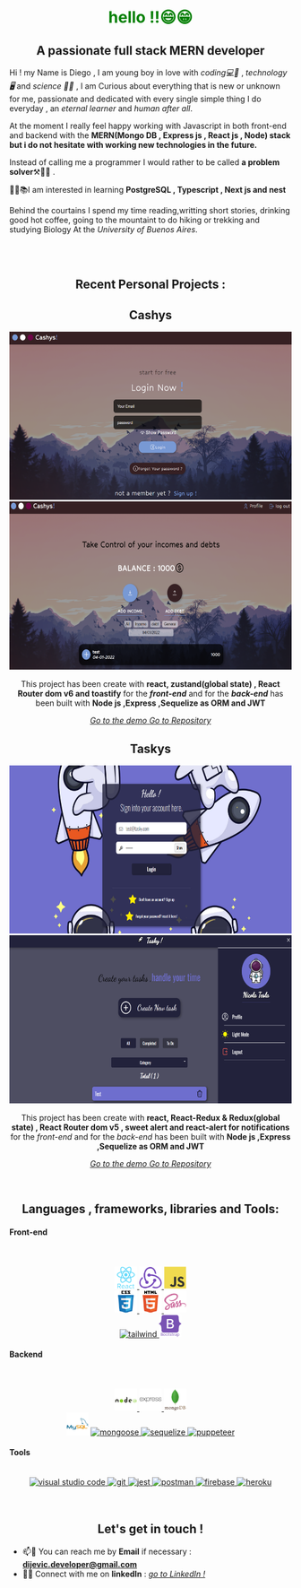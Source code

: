 <h1 style="color:green" align="center"> hello  !!😄😁</h1>

<h2 align="center">A passionate <b>full stack MERN developer</b>
</h2>

Hi ! my Name is Diego , I am young boy in love with _coding💻🧑‍_ , _technology 🖥️_ and _science 🔭🔬_ , I am Curious about everything that is new or unknown for me, passionate and dedicated with every single simple thing I do everyday , an _eternal learner_ and _human after all_.

At the moment I really feel happy working with Javascript in both front-end and backend with the **MERN(Mongo DB , Express js , React js , Node) stack but i do not hesitate with working new technologies in the future.**

Instead of calling me a programmer I would rather to be called **a problem solver**⚒️🧮📱 .

🧑‍🚀📚I am interested in learning **PostgreSQL , Typescript , Next js and nest**

Behind the courtains I spend my time reading,writting short stories, drinking good hot coffee, going to the mountaint to do hiking or trekking and studying Biology At the _University of Buenos Aires_.

</br>
</br>

<h2 align="center">Recent Personal Projects :</h2>

<h2 align="center">Cashys</h2>
<div align="center" >
 <img src="./images/cashys1.png" alt="cashys screenshot" height="300" width="600"/>
 <img src="./images/cashys2.png" alt="cashys screenshot" height="300" width="600"/>
<p width="350" height="350" align="left">
 
 
This project has been create with **react, zustand(global state) , React Router dom v6 and toastify** 
for the **_front-end_** and for the **_back-end_** has been built with **Node js ,Express ,Sequelize as ORM  and JWT**
</p>

[ _Go to the demo_ ](https://cashys.netlify.app/)
[ _Go to Repository_ ](https://github.com/dijevic/cashys-front-end)

</div>

<h2 align="center">Taskys</h2>
<div align="center" >
 <img src="./images/taskys1.png" alt="cashys screenshot" height="300" width="600"/>
 <img src="./images/taskys.png" alt="cashys screenshot" height="300" width="600"/>
<p width="350" height="350" align="left">
 
 
This project has been create with **react, React-Redux & Redux(global state) , React Router dom v5 , sweet alert and react-alert for notifications** for the *front-end* and for the *back-end* has been built with **Node js ,Express ,Sequelize as ORM  and JWT**
</p>

[ _Go to the demo_ ](https://taskys.netlify.app/)
[ _Go to Repository_ ](https://github.com/dijevic/Tasky)

</div>

</br>

<h2 align="center">Languages , frameworks, libraries and Tools:</h2>

<h4>Front-end</h4>
</br>
</br>

<div align="center">
<a href="https://reactjs.org/" target="_blank"> <img src="https://raw.githubusercontent.com/devicons/devicon/master/icons/react/react-original-wordmark.svg" alt="react" width="40" height="40"/> </a>
<a href="https://redux.js.org" target="_blank"> <img src="https://raw.githubusercontent.com/devicons/devicon/master/icons/redux/redux-original.svg" alt="redux" width="40" height="40"/> </a>
<a href="https://developer.mozilla.org/en-US/docs/Web/JavaScript" target="_blank"> <img src="https://raw.githubusercontent.com/devicons/devicon/master/icons/javascript/javascript-original.svg" alt="javascript" width="40" height="40"/> </a>
</div>

<div align="center">
<a href="https://www.w3schools.com/css/" target="_blank"> <img src="https://raw.githubusercontent.com/devicons/devicon/master/icons/css3/css3-original-wordmark.svg" alt="css3" width="40" height="40"/> </a>
<a href="https://www.w3.org/html/" target="_blank"> <img src="https://raw.githubusercontent.com/devicons/devicon/master/icons/html5/html5-original-wordmark.svg" alt="html5" width="40" height="40"/> </a>
<a href="https://sass-lang.com" target="_blank"> <img src="https://raw.githubusercontent.com/devicons/devicon/master/icons/sass/sass-original.svg" alt="sass" width="40" height="40"/> </a>
</div>

<div align="center">
 <a href="https://tailwindcss.com/" target="_blank"> <img src="https://www.vectorlogo.zone/logos/tailwindcss/tailwindcss-icon.svg" alt="tailwind" width="40" height="40"/> </a>
<a href="https://getbootstrap.com" target="_blank"> <img src="https://raw.githubusercontent.com/devicons/devicon/master/icons/bootstrap/bootstrap-plain-wordmark.svg" alt="bootstrap" width="40" height="40"/> </a>
</div>

<h4>Backend</h4>
</br>
</br>

<div align="center">
<a href="https://nodejs.org" target="_blank"> <img src="https://raw.githubusercontent.com/devicons/devicon/master/icons/nodejs/nodejs-original-wordmark.svg" alt="nodejs" width="40" height="40"/> </a>
<a href="https://expressjs.com" target="_blank"> <img src="https://raw.githubusercontent.com/devicons/devicon/master/icons/express/express-original-wordmark.svg" alt="express" width="40" height="40"/> </a>
<a href="https://www.mongodb.com/" target="_blank"> <img src="https://raw.githubusercontent.com/devicons/devicon/master/icons/mongodb/mongodb-original-wordmark.svg" alt="mongodb" width="40" height="40"/> </a>
</div>

<div align="center">
<a href="https://www.mysql.com/" target="_blank"> <img src="https://raw.githubusercontent.com/devicons/devicon/master/icons/mysql/mysql-original-wordmark.svg" alt="mysql" width="40" height="40"/></a>
<a href="https://mongoosejs.com/" target="_blank"> <img src="https://avatars.githubusercontent.com/u/7552965?s=280&v=4" alt="mongoose" width="40" height="40"/> </a>
<a href="https://sequelize.org/" target="_blank"> <img src="https://miro.medium.com/max/724/1*Nt9mcMw6paQBnSH-i1zAKQ.png" alt="sequelize" width="40" height="40"/> </a>
<a href="https://github.com/puppeteer/puppeteer" target="_blank"> <img src="https://www.vectorlogo.zone/logos/pptrdev/pptrdev-official.svg" alt="puppeteer" width="40" height="40"/> </a>
</div>

<h4>Tools</h4>
</br>

<div align="center">
<a href="https://code.visualstudio.com/" target="_blank"> <img src="https://upload.wikimedia.org/wikipedia/commons/thumb/9/9a/Visual_Studio_Code_1.35_icon.svg/2048px-Visual_Studio_Code_1.35_icon.svg.png" alt="visual studio code" width="40" height="40"/> </a> 
<a href="https://git-scm.com/" target="_blank"> <img src="https://www.vectorlogo.zone/logos/git-scm/git-scm-icon.svg" alt="git" width="40" height="40"/> </a>
<a href="https://jestjs.io" target="_blank"> <img src="https://www.vectorlogo.zone/logos/jestjsio/jestjsio-icon.svg" alt="jest" width="40" height="40"/> </a>
<a href="https://postman.com" target="_blank"> <img src="https://www.vectorlogo.zone/logos/getpostman/getpostman-icon.svg" alt="postman" width="40" height="40"/> </a> 
<a href="https://firebase.google.com/" target="_blank"> <img src="https://www.vectorlogo.zone/logos/firebase/firebase-icon.svg" alt="firebase" width="40" height="40"/> </a>
<a href="https://heroku.com" target="_blank"> <img src="https://www.vectorlogo.zone/logos/heroku/heroku-icon.svg" alt="heroku" width="40" height="40"/> </a>

</div>

</br>

</br>

<h2 align="center">Let's get in touch !</h2>

- 📫📩 You can reach me by **Email** if necessary : **dijevic.developer@gmail.com**
- 🔎🔎 Connect with me on **linkedIn** : [_go to LinkedIn !_](https://linkedin.com/in/https://www.linkedin.com/in/diego-vielma-133003170/)

